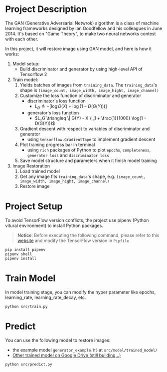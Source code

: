 # Project Description
The GAN (Generative Adversarial Netwrok) algorithm is a class of machine learning frameworks designed by Ian Goodfellow and his colleagues in June 2014. It's based on "Game Theory", to make two neural networks contest with each other.

In this project, it will restore image using GAN model, and here is how it works:
1. Model setup:
    - Build discriminator and generator by using high-level API of Tensorflow 2
2. Train model:
    1. Yields batches of images from `training_data`. The `training_data`'s shape is `(image_count, image_width, image_hight, image_channel)`
    2. Customize the loss function of discriminator and generator
        - discriminator's loss function
            - $L_D \triangleq -[\log D(X) + \log(1 - D(G(Y)))]$
        - generator's loss function
            - $L_G \triangleq \| G(Y) - X \|_1 + \frac{1}{1000} \log(1 - D(G(Y)))$
    3. Gradient descent with respect to variables of discriminator and generator
        - using `tensorflow.GradientTape` to implement gradient descent
    4. Plot training progress bar in terminal
        -  using `rich` packages of Python to plot `epochs`, `completeness`, `generator loss` and `discriminator loss`
    5. Save model structure and parameters when it finish model training
3. Image Restoration
    1. Load trained model
    2. Get any image fits `training_data`'s shape, e.g. `(image_count, image_width, image_hight, image_channel)`
    3. Restore image

# Project Setup
To avoid TensorFlow version conflicts, the project use pipenv (Python vitural environment) to install Python packages.

> **Notice**: Before executing the following command, please refer to this [website](https://www.tensorflow.org/install/source#linux) and modify the TensorFlow version in `Pipfile`

```
pip install pipenv
pipenv shell
pipenv install
```

# Train Model
In model training stage, you can modify the hyper parameter like epochs, learning_rate, learning_rate_decay, etc.

```
python src/train.py
```

# Predict
You can use the following model to restore images:
- the example model `generator_example.h5` at `src/model/trained_model/` 
- [Other trained model on Google Drive (still building...)](https://drive.google.com/drive/folders/1d431KDCVXYkCfmrGskXQ5vD4FXIJ8nUH?usp=sharing)

```
python src/predict.py
```